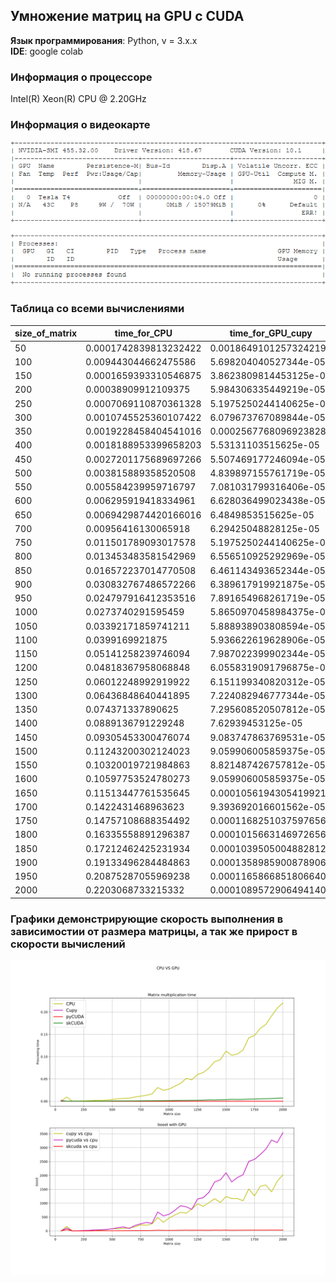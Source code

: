 ## Умножение матриц на GPU с CUDA 
**Язык программирования**: Python, v = 3.x.x\
**IDE**: google colab

### Информация о процессоре 
Intel(R) Xeon(R) CPU @ 2.20GHz

### Информация о видеокарте
![GPU INFO](gpuinfo.png?raw=true)


### Таблица со всеми вычислениями
|size_of_matrix                                                |time_for_CPU       |time_for_GPU_cupy     |time_for_GPU_pycuda   |time_for_GPU_skcuda   |boost cupy & cpu  |boost pycuda & cpu|boost skcuda & cpu|
|--------------------------------------------------------------|-------------------|----------------------|----------------------|----------------------|------------------|------------------|------------------|
|50                                                            |0.0001742839813232422|0.0018649101257324219 |0.00016832351684570312|0.0006241798400878906 |0.0934543594988494|1.0354107648725213|0.2792207792207792|
|100                                                           |0.009443044662475586|5.698204040527344e-05 |9.012222290039062e-05 |0.0001933574676513672 |165.71966527196653|104.78042328042328|48.83723797780518 |
|150                                                           |0.0001659393310546875|3.8623809814453125e-05|7.987022399902344e-05 |0.0002651214599609375 |4.296296296296297 |2.0776119402985076|0.6258992805755396|
|200                                                           |0.00038909912109375|5.984306335449219e-05 |4.696846008300781e-05 |0.0002460479736328125 |6.50199203187251  |8.284263959390863 |1.5813953488372092|
|250                                                           |0.0007069110870361328|5.1975250244140625e-05|4.410743713378906e-05 |0.00018334388732910156|13.600917431192661|16.027027027027028|3.8556566970091026|
|300                                                           |0.0010745525360107422|6.079673767089844e-05 |4.863739013671875e-05 |0.0002560615539550781 |17.67450980392157 |22.09313725490196 |4.196461824953445 |
|350                                                           |0.0019228458404541016|0.0002567768096923828 |5.054473876953125e-05 |0.00028324127197265625|7.488393686165274 |38.04245283018868 |6.788720538720539 |
|400                                                           |0.0018188953399658203|5.53131103515625e-05  |4.267692565917969e-05 |0.0002396106719970703 |32.883620689655174|42.62011173184357 |7.591044776119403 |
|450                                                           |0.0027201175689697266|5.507469177246094e-05 |4.9591064453125e-05   |0.00032401084899902344|49.38961038961039 |54.85096153846154 |8.39514348785872  |
|500                                                           |0.003815889358520508|4.839897155761719e-05 |5.125999450683594e-05 |0.0006022453308105469 |78.8423645320197  |74.44186046511628 |6.336104513064133 |
|550                                                           |0.005584239959716797|7.081031799316406e-05 |4.673004150390625e-05 |0.0006773471832275391 |78.86195286195286 |119.5             |8.244280183034142 |
|600                                                           |0.006295919418334961|6.628036499023438e-05 |4.3392181396484375e-05|0.0006568431854248047 |94.98920863309353 |145.0934065934066 |9.585117967332124 |
|650                                                           |0.0069429874420166016|6.4849853515625e-05   |7.867813110351562e-05 |0.000720977783203125  |107.0625          |88.24545454545455 |9.629960317460318 |
|700                                                           |0.00956416130065918|6.29425048828125e-05  |4.839897155761719e-05 |0.0007457733154296875 |151.95075757575756|197.61083743842366|12.824488491048593|
|750                                                           |0.011501789093017578|5.1975250244140625e-05|4.482269287109375e-05 |0.0008637905120849609 |221.29357798165137|256.6063829787234 |13.31548440518907 |
|800                                                           |0.013453483581542969|6.556510925292969e-05 |4.38690185546875e-05  |0.0009889602661132812 |205.19272727272727|306.67391304347825|13.603664416586307|
|850                                                           |0.016572237014770508|6.461143493652344e-05 |5.984306335449219e-05 |0.0010640621185302734 |256.4907749077491 |276.9282868525896 |15.57450145641945 |
|900                                                           |0.030832767486572266|6.389617919921875e-05 |4.506111145019531e-05 |0.0011801719665527344 |482.54477611940297|684.2433862433862 |26.125656565656566|
|950                                                           |0.024797916412353516|7.891654968261719e-05 |4.553794860839844e-05 |0.0012099742889404297 |314.2296072507553 |544.5549738219895 |20.49458128078818 |
|1000                                                          |0.0273740291595459 |5.8650970458984375e-05|4.5299530029296875e-05|0.0013976097106933594 |466.7276422764228 |604.2894736842105 |19.586318662572502|
|1050                                                          |0.03392171859741211|5.888938903808594e-05 |4.553794860839844e-05 |0.0016222000122070312 |576.0242914979757 |744.9109947643979 |20.91093474426808 |
|1100                                                          |0.0399169921875    |5.936622619628906e-05 |4.38690185546875e-05  |0.0017483234405517578 |672.3855421686746 |909.9130434782609 |22.831583253784263|
|1150                                                          |0.05141258239746094|7.987022399902344e-05 |5.888938903808594e-05 |0.001837015151977539  |643.7014925373135 |873.0364372469636 |27.9870214146658  |
|1200                                                          |0.04818367958068848|6.0558319091796875e-05|6.175041198730469e-05 |0.001997232437133789  |795.6574803149606 |780.2972972972973 |24.125223827145756|
|1250                                                          |0.06012248992919922|6.151199340820312e-05 |5.221366882324219e-05 |0.0021784305572509766 |977.4108527131783 |1151.4703196347032|27.598993104957863|
|1300                                                          |0.06436848640441895|7.224082946777344e-05 |5.364418029785156e-05 |0.0025129318237304688 |891.026402640264  |1199.9155555555556|25.614895635673623|
|1350                                                          |0.074371337890625  |7.295608520507812e-05 |5.340576171875e-05    |0.0031974315643310547 |1019.3986928104575|1392.5714285714287|23.259712176571472|
|1400                                                          |0.0889136791229248 |7.62939453125e-05     |5.030632019042969e-05 |0.0029532909393310547 |1165.409375       |1767.4454976303318|30.106644062323404|
|1450                                                          |0.09305453300476074|9.083747863769531e-05 |5.054473876953125e-05 |0.0034935474395751953 |1024.4068241469815|1841.0330188679245|26.63611547123456 |
|1500                                                          |0.11243200302124023|9.059906005859375e-05 |5.364418029785156e-05 |0.0036172866821289062 |1240.9842105263158|2095.8844444444444|31.081861323490642|
|1550                                                          |0.10320019721984863|8.821487426757812e-05 |5.841255187988281e-05 |0.004346609115600586  |1169.872972972973 |1766.7469387755102|23.742691020788765|
|1600                                                          |0.10597753524780273|9.059906005859375e-05 |5.507469177246094e-05 |0.0039730072021484375 |1169.7421052631578|1924.2510822510822|26.674387902064332|
|1650                                                          |0.11513447761535645|0.00010561943054199219|5.6743621826171875e-05|0.004258155822753906  |1090.0880361173815|2029.0294117647059|27.03857782754759 |
|1700                                                          |0.1422431468963623 |9.393692016601562e-05 |5.6743621826171875e-05|0.004748106002807617  |1514.2411167512691|2506.768907563025 |29.957870951544063|
|1750                                                          |0.14757108688354492|0.00011682510375976562|5.7220458984375e-05   |0.00495147705078125   |1263.1795918367347|2578.991666666667 |29.803447611710325|
|1800                                                          |0.16335558891296387|0.00010156631469726562|5.936622619628906e-05 |0.0054798126220703125 |1608.3638497652582|2751.6586345381525|29.810433344935607|
|1850                                                          |0.17212462425231934|0.00010395050048828125|5.841255187988281e-05 |0.005728960037231445  |1655.8325688073394|2946.7061224489794|30.044654375962377|
|1900                                                          |0.19133496284484863|0.00013589859008789062|5.841255187988281e-05 |0.005975246429443359  |1407.9245614035087|3275.579591836735 |32.02126725720214 |
|1950                                                          |0.20875287055969238|0.00011658668518066406|6.556510925292969e-05 |0.0067899227142333984 |1790.5378323108384|3183.9018181818183|30.744513501176307|
|2000                                                          |0.2203068733215332 |0.00010895729064941406|6.222724914550781e-05 |0.0071756839752197266 |2021.9562363238513|3540.360153256705 |30.701863973153472|


### Графики демонстрирующие скорость выполнения в зависимостии от размера матрицы, а так же прирост в скорости вычислений
![График демонстрирующий прирост в скорости вычислений](plot.svg?raw=true )
